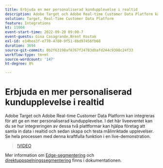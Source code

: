 ```yaml
---
title: Erbjuda en mer personaliserad kundupplevelse i realtid
description: Adobe Target och Adobe Real-time Customer Data Platform kan integreras för att ge en mer personaliserad kundupplevelse. I det här liveeventet kan du se hur integreringen av dessa två plattformar kan hjälpa företag att samla in data i realtid och sedan skapa och testa målinriktade upplevelser. Se hela processen med denna kraftfulla funktion i en live-demonstration.
solution: Target, Real-Time Customer Data Platform
feature: Integrations
kt: 11004
event-start-time: 2022-09-20 09:00-7
event-guests: Gina Casagrande,Brent Kostak
exl-id: e14bea3f-e770-4780-9f51-8bd97456fb68
duration: 3694
source-git-commit: 0b2f63198af8767f24783dbafd244c9398c24f33
workflow-type: tm+mt
source-wordcount: '147'
ht-degree: 0%

---
```


# Erbjuda en mer personaliserad kundupplevelse i realtid

Adobe Target och Adobe Real-time Customer Data Platform kan integreras för att ge en mer personaliserad kundupplevelse. I det här liveeventet kan du se hur integreringen av dessa två plattformar kan hjälpa företag att samla in data i realtid och sedan skapa och testa målinriktade upplevelser. Se hela processen med denna kraftfulla funktion i en live-demonstration.

>[!VIDEO](https://video.tv.adobe.com/v/3409425/?quality=12&learn=on)

Mer information om [Edge-segmentering](https://experienceleague.adobe.com/docs/experience-platform/segmentation/ui/edge-segmentation.html?lang=sv-SE) och [direktuppspelningssegmentering](https://experienceleague.adobe.com/docs/experience-platform/segmentation/ui/streaming-segmentation.html?lang=sv-SE) finns i dokumentationen.

